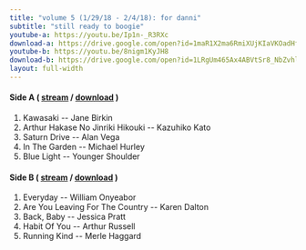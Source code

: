 ```yaml
---
title: "volume 5 (1/29/18 - 2/4/18): for danni"
subtitle: "still ready to boogie"
youtube-a: https://youtu.be/Ip1n-_R3RXc
download-a: https://drive.google.com/open?id=1maR1X2ma6RmiXUjKIaVKOadHfZrgwtdD 
youtube-b: https://youtu.be/8nigm1KyJH8
download-b: https://drive.google.com/open?id=1LRgUm465Ax4ABVtSr8_NbZvhlCq3t9Mz
layout: full-width 
---
```

#### Side A ( <a target="_blank" href="{{ page.youtube-a }}">stream</a> / <a target="_blank" href="{{ page.download-a }}">download</a> ) ####
1. Kawasaki -- Jane Birkin
2. Arthur Hakase No Jinriki Hikouki -- Kazuhiko Kato
3. Saturn Drive -- Alan Vega
4. In The Garden -- Michael Hurley
5. Blue Light -- Younger Shoulder

#### Side B ( <a target="_blank" href="{{ page.youtube-b }}">stream</a> / <a target="_blank" href="{{ page.download-b }}">download</a> ) ####
1. Everyday -- William Onyeabor
2. Are You Leaving For The Country -- Karen Dalton
3. Back, Baby -- Jessica Pratt
4. Habit Of You -- Arthur Russell
5. Running Kind -- Merle Haggard
